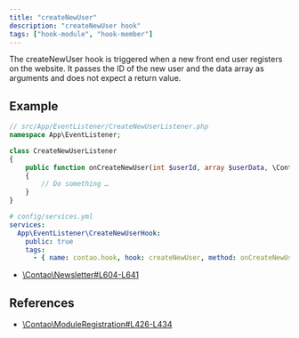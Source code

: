 ```yaml
---
title: "createNewUser"
description: "createNewUser hook"
tags: ["hook-module", "hook-member"]
---
```


The createNewUser hook is triggered when a new front end user registers on the 
website. It passes the ID of the new user and the data array as arguments and 
does not expect a return value.

## Example

```php
// src/App/EventListener/CreateNewUserListener.php
namespace App\EventListener;

class CreateNewUserListener
{
    public function onCreateNewUser(int $userId, array $userData, \Contao\Module $module): void
    {
        // Do something …
    }
}
```

```yml
# config/services.yml
services:
  App\EventListener\CreateNewUserHook:
    public: true
    tags:
      - { name: contao.hook, hook: createNewUser, method: onCreateNewUser }
```

* [\Contao\Newsletter#L604-L641](https://github.com/contao/contao/blob/4.7.6/newsletter-bundle/src/Resources/contao/classes/Newsletter.php#L604-L641)

## References

* [\Contao\ModuleRegistration#L426-L434](https://github.com/contao/contao/blob/4.7.6/core-bundle/src/Resources/contao/modules/ModuleRegistration.php#L426-L434)
